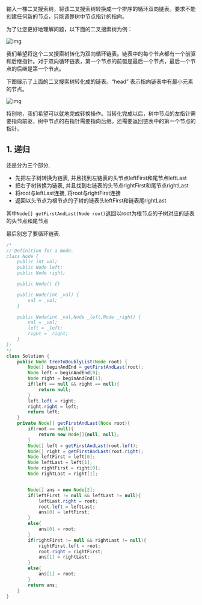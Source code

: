 输入一棵二叉搜索树，将该二叉搜索树转换成一个排序的循环双向链表。要求不能创建任何新的节点，只能调整树中节点指针的指向。

 

为了让您更好地理解问题，以下面的二叉搜索树为例：

 

![img](https://assets.leetcode.com/uploads/2018/10/12/bstdlloriginalbst.png)

 

我们希望将这个二叉搜索树转化为双向循环链表。链表中的每个节点都有一个前驱和后继指针。对于双向循环链表，第一个节点的前驱是最后一个节点，最后一个节点的后继是第一个节点。

下图展示了上面的二叉搜索树转化成的链表。“head” 表示指向链表中有最小元素的节点。

 

![img](https://assets.leetcode.com/uploads/2018/10/12/bstdllreturndll.png)

 

特别地，我们希望可以就地完成转换操作。当转化完成以后，树中节点的左指针需要指向前驱，树中节点的右指针需要指向后继。还需要返回链表中的第一个节点的指针。

<!--more-->

## 1. 递归

还是分为三个部分, 

+ 先把左子树转换为链表, 并且找到左链表的头节点leftFirst和尾节点leftLast
+ 把右子树转换为链表, 并且找到右链表的头节点rightFirst和尾节点rightLast
+ 将root与leftLast连接, 将root与rightFirst连接
+ 返回以头节点为根节点的子树的链表头leftFirst和链表尾rightLast

其中`Node[] getFirstAndLast(Node root)`返回以root为根节点的子树对应的链表的头节点和尾节点

最后别忘了要循环链表. 

```java
/*
// Definition for a Node.
class Node {
    public int val;
    public Node left;
    public Node right;

    public Node() {}

    public Node(int _val) {
        val = _val;
    }

    public Node(int _val,Node _left,Node _right) {
        val = _val;
        left = _left;
        right = _right;
    }
};
*/
class Solution {
    public Node treeToDoublyList(Node root) {
        Node[] beginAndEnd = getFirstAndLast(root);
        Node left = beginAndEnd[0];
        Node right = beginAndEnd[1];
        if(left == null && right == null){
            return null;
        }
        left.left = right;
        right.right = left;
        return left;
    }
    private Node[] getFirstAndLast(Node root){
        if(root == null){
            return new Node[]{null, null};
        }
        Node[] left = getFirstAndLast(root.left);
        Node[] right = getFirstAndLast(root.right);
        Node leftFirst = left[0];
        Node leftLast = left[1];
        Node rightFirst = right[0];
        Node rightLast = right[1];


        Node[] ans = new Node[2];
        if(leftFirst != null && leftLast != null){
            leftLast.right = root;
            root.left = leftLast;
            ans[0] = leftFirst;
        }
        else{
            ans[0] = root;
        }
        if(rightFirst != null && rightLast != null){
            rightFirst.left = root;
            root.right = rightFirst;
            ans[1] = rightLast;
        }
        else{
            ans[1] = root;
        }
        return ans;
    }
}
```

